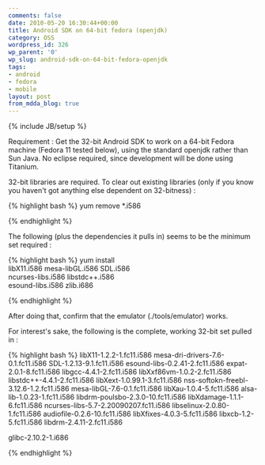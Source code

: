 ```yaml
---
comments: false
date: 2010-05-20 16:30:44+00:00
title: Android SDK on 64-bit fedora (openjdk)
category: OSS
wordpress_id: 326
wp_parent: '0'
wp_slug: android-sdk-on-64-bit-fedora-openjdk
tags:
- android
- fedora
- mobile
layout: post
from_mdda_blog: true
---
```

{% include JB/setup %}


Requirement : Get the 32-bit Android SDK to work on a 64-bit Fedora machine (Fedora 11 tested below), using the standard openjdk rather than Sun Java.  No eclipse required, since development will be done using Titanium.

32-bit libraries are required.  To clear out existing libraries (only if you know you haven't got anything else dependent on 32-bitness) : 

{% highlight bash %}
yum remove *.i586

{% endhighlight %}

The following (plus the dependencies it pulls in) seems to be the minimum set required : 

{% highlight bash %}
yum install \
 libX11.i586 mesa-libGL.i586 SDL.i586 \
 ncurses-libs.i586 libstdc++.i586 \
 esound-libs.i586 zlib.i686  

{% endhighlight %}

After doing that, confirm that the emulator (./tools/emulator) works.


For interest's sake, the following is the complete, working 32-bit set pulled in :

{% highlight bash %}
libX11-1.2.2-1.fc11.i586
mesa-dri-drivers-7.6-0.1.fc11.i586
SDL-1.2.13-9.1.fc11.i586
esound-libs-0.2.41-2.fc11.i586
expat-2.0.1-8.fc11.i586
libgcc-4.4.1-2.fc11.i586
libXxf86vm-1.0.2-2.fc11.i586
libstdc++-4.4.1-2.fc11.i586
libXext-1.0.99.1-3.fc11.i586
nss-softokn-freebl-3.12.6-1.2.fc11.i586
mesa-libGL-7.6-0.1.fc11.i586
libXau-1.0.4-5.fc11.i586
alsa-lib-1.0.23-1.fc11.i586
libdrm-poulsbo-2.3.0-10.fc11.i586
libXdamage-1.1.1-6.fc11.i586
ncurses-libs-5.7-2.20090207.fc11.i586
libselinux-2.0.80-1.fc11.i586
audiofile-0.2.6-10.fc11.i586
libXfixes-4.0.3-5.fc11.i586
libxcb-1.2-5.fc11.i586
libdrm-2.4.11-2.fc11.i586

glibc-2.10.2-1.i686

{% endhighlight %}

